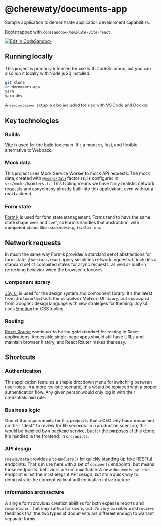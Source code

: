 # @cherewaty/documents-app

Sample application to demonstrate application development capabilities.

Bootstrapped with `codesandbox-template-vite-react`.

[![Edit in CodeSandbox](https://assets.codesandbox.io/github/button-edit-lime.svg)](https://codesandbox.io/p/github/cherewaty/documents-app/main)

## Running locally

This project is primarily intended for use with CodeSandbox, but you can also run it locally with Node.js 20 installed:

```bash
git clone
cd documents-app
yarn
yarn dev
```

A `devcontainer` setup is also included for use with VS Code and Docker.

## Key technologies

### Builds

[Vite](https://vitejs.dev/) is used for the build toolchain. It's a modern, fast, and flexible alternative to Webpack.

### Mock data

This project uses [Mock Service Worker](https://mswjs.io/) to mock API requests. The mock data, created with [`@mswjs/data`](https://github.com/mswjs/data) factories, is configured in `src/mocks/handlers.ts`. This tooling means we have fairly realistic network requests and asnychrony already built into this application, even without a real backend.

### Form state

[Formik](https://formik.org/) is used for form state management. Forms tend to have the same state shape over and over, so Formik handles that abstraction, with computed states like `isSubmitting`, `isValid`, etc.

## Network requests

In much the same way Formik provides a standard set of abstractions for form state, `@tanstack/react-query` simplifies network requests. It includes a standard set of computed states for async requests, as well as built-in refreshing behavior when the browser refocuses.

### Component library

[Joy UI](https://mui.com/joy-ui/getting-started/) is used for the design system and component library. It's the latest from the team that built the ubiquitous Material UI library, but decoupled from Google's design language with new strategies for theming. Joy UI uses [Emotion](https://emotion.sh) for CSS tooling.

### Routing

[React Router](https://reactrouter.com/) continues to be the gold standard for routing in React applications. Accessible single-page apps should still have URLs and maintain browser history, and React Router makes that easy.

## Shortcuts

### Authentication

This application features a simple dropdown menu for switching between user roles. In a more realistic scenario, this would be replaced with a proper authentication flow. Any given person would only log in with their credentials and role.

### Business logic

One of the requirements for this project is that a CEO only has a document on their "desk" to review for 60 seconds. In a production scenario, this would be handled by a backend service, but for the purposes of this demo, it's handled in the frontend, in `src/api.ts`.

### API design

`@mswjs/data` provides a `toHandlers()` for quickly standing up fake RESTful endpoints. That's in use here with a set of `documents` endpoints, but means those endpoints' behaviors are not modifiable. A new `documents-by-role` endpoint is not the most elegant API design, but it's a quick way to demonstrate the concept without authentication infrastructure.

### Information architecture

A single form provides creation abilities for both expense reports and requisitions. That may suffice for users, but it's very possible we'd receive feedback that the two types of documents are different enough to warrant separate forms.
